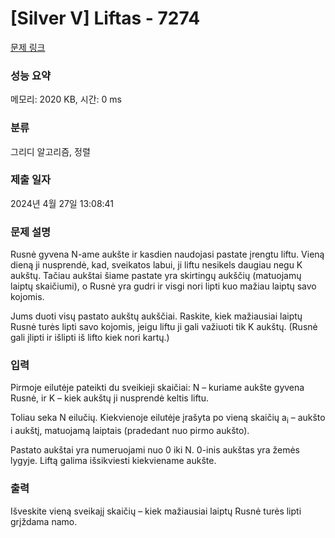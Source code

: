 # [Silver V] Liftas - 7274 

[문제 링크](https://www.acmicpc.net/problem/7274) 

### 성능 요약

메모리: 2020 KB, 시간: 0 ms

### 분류

그리디 알고리즘, 정렬

### 제출 일자

2024년 4월 27일 13:08:41

### 문제 설명

<p>Rusnė gyvena N-ame aukšte ir kasdien naudojasi pastate įrengtu liftu. Vieną dieną ji nusprendė, kad, sveikatos labui, ji liftu nesikels daugiau negu K aukštų. Tačiau aukštai šiame pastate yra skirtingų aukščių (matuojamų laiptų skaičiumi), o Rusnė yra gudri ir visgi nori lipti kuo mažiau laiptų savo kojomis.</p>

<p>Jums duoti visų pastato aukštų aukščiai. Raskite, kiek mažiausiai laiptų Rusnė turės lipti savo kojomis, jeigu liftu ji gali važiuoti tik K aukštų. (Rusnė gali įlipti ir išlipti iš lifto kiek nori kartų.)</p>

### 입력 

 <p>Pirmoje eilutėje pateikti du sveikieji skaičiai: N – kuriame aukšte gyvena Rusnė, ir K – kiek aukštų ji nusprendė keltis liftu.</p>

<p>Toliau seka N eilučių. Kiekvienoje eilutėje įrašyta po vieną skaičių a<sub>i</sub> – aukšto i aukštį, matuojamą laiptais (pradedant nuo pirmo aukšto).</p>

<p>Pastato aukštai yra numeruojami nuo 0 iki N. 0-inis aukštas yra žemės lygyje. Liftą galima išsikviesti kiekviename aukšte.</p>

### 출력 

 <p>Išveskite vieną sveikajį skaičių – kiek mažiausiai laiptų Rusnė turės lipti grįždama namo.</p>

